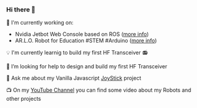 ### Hi there 👋

<!--
**bobboteck/bobboteck** is a ✨ _special_ ✨ repository because its `README.md` (this file) appears on your GitHub profile.

Here are some ideas to get you started:

- 🔭 I’m currently working on ...
- 🌱 I’m currently learning ...
- 👯 I’m looking to collaborate on ...
- 🤔 I’m looking for help with ...
- 💬 Ask me about ...
- 📫 How to reach me: ...
- 😄 Pronouns: ...
- ⚡ Fun fact: ...
-->

:wrench: I'm currently working on:
- Nvidia Jetbot Web Console based on ROS ([more info](https://github.com/bobboteck/jetbot_ros_webconsole))
- AR.L.O. Robot for Education #STEM #Arduino ([more info](https://github.com/Cyb3rn0id/AR.L.O.))

:bulb: I'm currently learnig to build my first HF Transceiver :radio:

🤔 I’m looking for help to design and build my first HF Transceiver

💬 Ask me about my Vanilla Javascript [JoyStick](https://github.com/bobboteck/JoyStick) project

:tv: On my [YouTube Channel](https://www.youtube.com/c/RobertoDAmico/) you can find some video about my Robots and other projects
